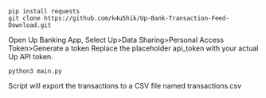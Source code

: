 ```
pip install requests
git clone https://github.com/k4u5hik/Up-Bank-Transaction-Feed-Download.git
```
Open Up Banking App, 
Select Up>Data Sharing>Personal Access Token>Generate a token
Replace the placeholder api_token with your actual Up API token.

```
python3 main.py
```

Script will export the transactions to a CSV file named transactions.csv
